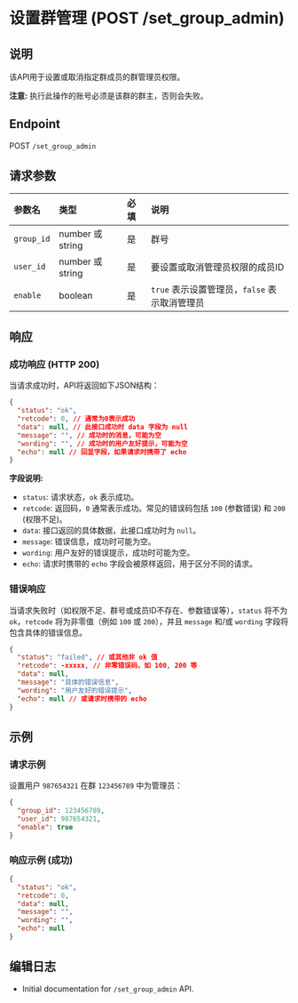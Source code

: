 # 设置群管理 (POST /set_group_admin)

## 说明

该API用于设置或取消指定群成员的群管理员权限。

**注意:** 执行此操作的账号必须是该群的群主，否则会失败。

## Endpoint

POST `/set_group_admin`

## 请求参数

| 参数名    | 类型         | 必填 | 说明                                  |
| :-------- | :----------- | :--- | :------------------------------------ |
| `group_id` | number 或 string | 是   | 群号                                  |
| `user_id`  | number 或 string | 是   | 要设置或取消管理员权限的成员ID          |
| `enable`   | boolean      | 是   | `true` 表示设置管理员，`false` 表示取消管理员 |

## 响应

### 成功响应 (HTTP 200)

当请求成功时，API将返回如下JSON结构：

```json
{
  "status": "ok",
  "retcode": 0, // 通常为0表示成功
  "data": null, // 此接口成功时 data 字段为 null
  "message": "", // 成功时的消息，可能为空
  "wording": "", // 成功时的用户友好提示，可能为空
  "echo": null // 回显字段，如果请求时携带了 echo
}
```

**字段说明:**

*   `status`: 请求状态，`ok` 表示成功。
*   `retcode`: 返回码，`0` 通常表示成功。常见的错误码包括 `100` (参数错误) 和 `200` (权限不足)。
*   `data`: 接口返回的具体数据，此接口成功时为 `null`。
*   `message`: 错误信息，成功时可能为空。
*   `wording`: 用户友好的错误提示，成功时可能为空。
*   `echo`: 请求时携带的 `echo` 字段会被原样返回，用于区分不同的请求。

### 错误响应

当请求失败时（如权限不足、群号或成员ID不存在、参数错误等），`status` 将不为 `ok`，`retcode` 将为非零值（例如 `100` 或 `200`），并且 `message` 和/或 `wording` 字段将包含具体的错误信息。

```json
{
  "status": "failed", // 或其他非 ok 值
  "retcode": -xxxxx, // 非零错误码，如 100, 200 等
  "data": null,
  "message": "具体的错误信息",
  "wording": "用户友好的错误提示",
  "echo": null // 或请求时携带的 echo
}
```

## 示例

### 请求示例

设置用户 `987654321` 在群 `123456789` 中为管理员：

```json
{
  "group_id": 123456789,
  "user_id": 987654321,
  "enable": true
}
```

### 响应示例 (成功)

```json
{
  "status": "ok",
  "retcode": 0,
  "data": null,
  "message": "",
  "wording": "",
  "echo": null
}
```

## 编辑日志

- Initial documentation for `/set_group_admin` API.